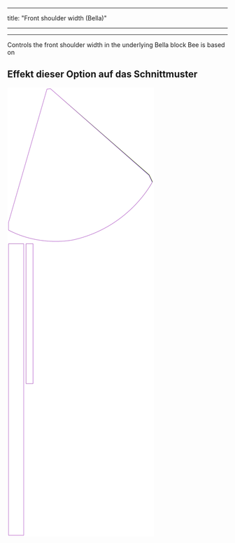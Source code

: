 - - -
title: "Front shoulder width (Bella)"
- - -

---

Controls the front shoulder width in the underlying Bella block Bee is based on

## Effekt dieser Option auf das Schnittmuster

![Dieses Bild zeigt den Effekt dieser Option, indem es mehrere Varianten überlagert, die einen anderen Wert für diese Option haben](bee_frontshoulderwidth_sample.svg "Effekt dieser Option auf das Schnittmuster")
